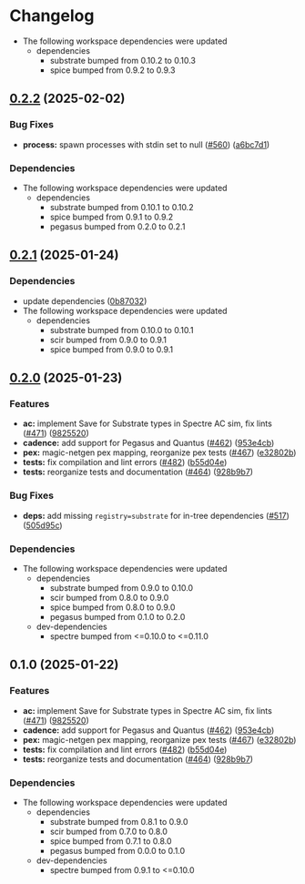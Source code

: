# Changelog

* The following workspace dependencies were updated
  * dependencies
    * substrate bumped from 0.10.2 to 0.10.3
    * spice bumped from 0.9.2 to 0.9.3

## [0.2.2](https://github.com/ucb-substrate/substrate2/compare/quantus-v0.2.1...quantus-v0.2.2) (2025-02-02)


### Bug Fixes

* **process:** spawn processes with stdin set to null ([#560](https://github.com/ucb-substrate/substrate2/issues/560)) ([a6bc7d1](https://github.com/ucb-substrate/substrate2/commit/a6bc7d12d631494fd0dead3732e3068ec396cc93))


### Dependencies

* The following workspace dependencies were updated
  * dependencies
    * substrate bumped from 0.10.1 to 0.10.2
    * spice bumped from 0.9.1 to 0.9.2
    * pegasus bumped from 0.2.0 to 0.2.1

## [0.2.1](https://github.com/ucb-substrate/substrate2/compare/quantus-v0.2.0...quantus-v0.2.1) (2025-01-24)


### Dependencies

* update dependencies ([0b87032](https://github.com/ucb-substrate/substrate2/commit/0b8703276631fbb19a958453394c981d6b092441))
* The following workspace dependencies were updated
  * dependencies
    * substrate bumped from 0.10.0 to 0.10.1
    * scir bumped from 0.9.0 to 0.9.1
    * spice bumped from 0.9.0 to 0.9.1

## [0.2.0](https://github.com/ucb-substrate/substrate2/compare/quantus-v0.1.0...quantus-v0.2.0) (2025-01-23)


### Features

* **ac:** implement Save for Substrate types in Spectre AC sim, fix lints ([#471](https://github.com/ucb-substrate/substrate2/issues/471)) ([9825520](https://github.com/ucb-substrate/substrate2/commit/98255207569cc00bd9ddc35419c2df1e48f1999c))
* **cadence:** add support for Pegasus and Quantus ([#462](https://github.com/ucb-substrate/substrate2/issues/462)) ([953e4cb](https://github.com/ucb-substrate/substrate2/commit/953e4cb761c510668f65f4825f1be3914db45e3c))
* **pex:** magic-netgen pex mapping, reorganize pex tests ([#467](https://github.com/ucb-substrate/substrate2/issues/467)) ([e32802b](https://github.com/ucb-substrate/substrate2/commit/e32802bfc567f3dea50cc86b11576f7d6863fac2))
* **tests:** fix compilation and lint errors ([#482](https://github.com/ucb-substrate/substrate2/issues/482)) ([b55d04e](https://github.com/ucb-substrate/substrate2/commit/b55d04ecd2472f9f72b926ba5286f0d928bc2691))
* **tests:** reorganize tests and documentation ([#464](https://github.com/ucb-substrate/substrate2/issues/464)) ([928b9b7](https://github.com/ucb-substrate/substrate2/commit/928b9b7c45dc334ca11d86e4564edc58bf6db6f2))


### Bug Fixes

* **deps:** add missing `registry=substrate` for in-tree dependencies ([#517](https://github.com/ucb-substrate/substrate2/issues/517)) ([505d95c](https://github.com/ucb-substrate/substrate2/commit/505d95c17c5997166c1987cbc30e344fdd4c78fb))


### Dependencies

* The following workspace dependencies were updated
  * dependencies
    * substrate bumped from 0.9.0 to 0.10.0
    * scir bumped from 0.8.0 to 0.9.0
    * spice bumped from 0.8.0 to 0.9.0
    * pegasus bumped from 0.1.0 to 0.2.0
  * dev-dependencies
    * spectre bumped from <=0.10.0 to <=0.11.0

## 0.1.0 (2025-01-22)


### Features

* **ac:** implement Save for Substrate types in Spectre AC sim, fix lints ([#471](https://github.com/ucb-substrate/substrate2/issues/471)) ([9825520](https://github.com/ucb-substrate/substrate2/commit/98255207569cc00bd9ddc35419c2df1e48f1999c))
* **cadence:** add support for Pegasus and Quantus ([#462](https://github.com/ucb-substrate/substrate2/issues/462)) ([953e4cb](https://github.com/ucb-substrate/substrate2/commit/953e4cb761c510668f65f4825f1be3914db45e3c))
* **pex:** magic-netgen pex mapping, reorganize pex tests ([#467](https://github.com/ucb-substrate/substrate2/issues/467)) ([e32802b](https://github.com/ucb-substrate/substrate2/commit/e32802bfc567f3dea50cc86b11576f7d6863fac2))
* **tests:** fix compilation and lint errors ([#482](https://github.com/ucb-substrate/substrate2/issues/482)) ([b55d04e](https://github.com/ucb-substrate/substrate2/commit/b55d04ecd2472f9f72b926ba5286f0d928bc2691))
* **tests:** reorganize tests and documentation ([#464](https://github.com/ucb-substrate/substrate2/issues/464)) ([928b9b7](https://github.com/ucb-substrate/substrate2/commit/928b9b7c45dc334ca11d86e4564edc58bf6db6f2))


### Dependencies

* The following workspace dependencies were updated
  * dependencies
    * substrate bumped from 0.8.1 to 0.9.0
    * scir bumped from 0.7.0 to 0.8.0
    * spice bumped from 0.7.1 to 0.8.0
    * pegasus bumped from 0.0.0 to 0.1.0
  * dev-dependencies
    * spectre bumped from 0.9.1 to <=0.10.0
